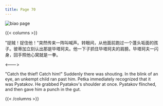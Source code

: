 ```yaml
---
title: Page 70
---
```


![biao page](./../../images/biao/seifert0726_biao_0064_070.jpg)

{{< columns >}}

"捉贼！捉住他！"突然传来一阵叫喊声。转眼间，从他面前跑过一个蓬头垢面的孩子。彼蒂加立刻认出那是毕塔珂夫。他一下子抓住毕塔珂夫的肩膀。毕塔珂夫一闪身，回手照他心窝就是一拳。

<--->

"Catch the thief! Catch him!" Suddenly there was shouting. In the blink of an eye, an unkempt child ran past him. Petka immediately recognized that it was Pyatakov. He grabbed Pyatakov's shoulder at once. Pyatakov flinched, and then gave him a punch in the gut.

{{< /columns >}}
